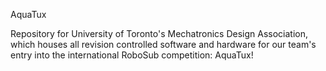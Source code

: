 AquaTux

Repository for University of Toronto's Mechatronics Design Association, which houses all revision controlled software and hardware for our team's entry into the international RoboSub competition: AquaTux!


